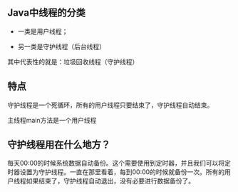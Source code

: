 ## Java中线程的分类

- 一类是用户线程；

- 另一类是守护线程（后台线程）

其中代表性的就是：垃圾回收线程（守护线程）

## 特点

守护线程是一个死循环，所有的用户线程只要结束了，守护线程自动结束。

主线程main方法是一个用户线程

## 守护线程用在什么地方？

每天00:00的时候系统数据自动备份。这个需要使用到定时器，并且我们可以将定时器设置为守护线程。一直在那里看着，每到00:00的时候就备份一次。所有的用户线程如果结束了，守护线程自动退出，没有必要进行数据备份了。

